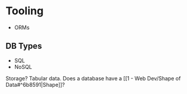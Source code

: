 # Tooling

- ORMs

## DB Types

- SQL
- NoSQL

Storage? Tabular data. Does a database have a [[1 - Web Dev/Shape of Data#^6b8591|Shape]]?
